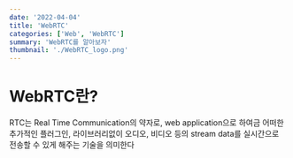 ```yaml
---
date: '2022-04-04'
title: 'WebRTC'
categories: ['Web', 'WebRTC']
summary: 'WebRTC를 알아보자'
thumbnail: './WebRTC_logo.png'
---
```


# WebRTC란?

RTC는 Real Time Communication의 약자로, web application으로 하여금 어떠한 추가적인 플러그인, 라이브러리없이 오디오, 비디오 등의 stream data를 실시간으로 전송할 수 있게 해주는 기술을 의미한다
